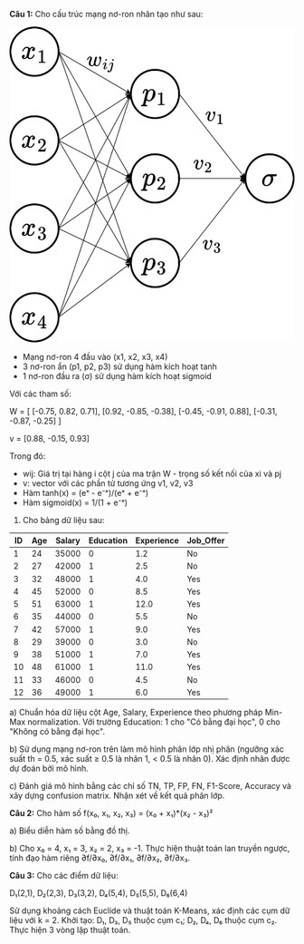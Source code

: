 **Câu 1:** Cho cấu trúc mạng nơ-ron nhân tạo như sau:

![Kien truc mang](https://github.com/Daocuong-main/hoc_may/blob/main/Untitled%20Diagram.svg)

- Mạng nơ-ron 4 đầu vào (x1, x2, x3, x4)
- 3 nơ-ron ẩn (p1, p2, p3) sử dụng hàm kích hoạt tanh
- 1 nơ-ron đầu ra (σ) sử dụng hàm kích hoạt sigmoid

Với các tham số:

W = [
    [-0.75, 0.82, 0.71],
    [0.92, -0.85, -0.38],
    [-0.45, -0.91, 0.88],
    [-0.31, -0.87, -0.25]
]

v = [0.88, -0.15, 0.93]

Trong đó:
- wij: Giá trị tại hàng i cột j của ma trận W - trọng số kết nối của xi và pj
- v: vector với các phần tử tương ứng v1, v2, v3
- Hàm tanh(x) = (eˣ - e⁻ˣ)/(eˣ + e⁻ˣ)
- Hàm sigmoid(x) = 1/(1 + e⁻ˣ)

1. Cho bảng dữ liệu sau:

| ID | Age | Salary | Education | Experience | Job_Offer |
|----|-----|---------|-----------|------------|-----------|
| 1  | 24  | 35000  | 0         | 1.2        | No        |
| 2  | 27  | 42000  | 1         | 2.5        | No        |
| 3  | 32  | 48000  | 1         | 4.0        | Yes       |
| 4  | 45  | 52000  | 0         | 8.5        | Yes       |
| 5  | 51  | 63000  | 1         | 12.0       | Yes       |
| 6  | 35  | 44000  | 0         | 5.5        | No        |
| 7  | 42  | 57000  | 1         | 9.0        | Yes       |
| 8  | 29  | 39000  | 0         | 3.0        | No        |
| 9  | 38  | 51000  | 1         | 7.0        | Yes       |
| 10 | 48  | 61000  | 1         | 11.0       | Yes       |
| 11 | 33  | 46000  | 0         | 4.5        | No        |
| 12 | 36  | 49000  | 1         | 6.0        | Yes       |

a) Chuẩn hóa dữ liệu cột Age, Salary, Experience theo phương pháp Min-Max normalization. Với trường Education: 1 cho "Có bằng đại học", 0 cho "Không có bằng đại học".

b) Sử dụng mạng nơ-ron trên làm mô hình phân lớp nhị phân (ngưỡng xác suất th = 0.5, xác suất ≥ 0.5 là nhãn 1, < 0.5 là nhãn 0). Xác định nhãn được dự đoán bởi mô hình.

c) Đánh giá mô hình bằng các chỉ số TN, TP, FP, FN, F1-Score, Accuracy và xây dựng confusion matrix. Nhận xét về kết quả phân lớp.

**Câu 2:** Cho hàm số f(x₀, x₁, x₂, x₃) = (x₀ + x₁)*(x₂ - x₃)²

a) Biểu diễn hàm số bằng đồ thị.

b) Cho x₀ = 4, x₁ = 3, x₂ = 2, x₃ = -1. Thực hiện thuật toán lan truyền ngược, tính đạo hàm riêng ∂f/∂x₀, ∂f/∂x₁, ∂f/∂x₂, ∂f/∂x₃.

**Câu 3:** Cho các điểm dữ liệu:

D₁(2,1), D₂(2,3), D₃(3,2), D₄(5,4), D₅(5,5), D₆(6,4)

Sử dụng khoảng cách Euclide và thuật toán K-Means, xác định các cụm dữ liệu với k = 2. Khởi tạo: D₁, D₃, D₅ thuộc cụm c₁; D₂, D₄, D₆ thuộc cụm c₂. Thực hiện 3 vòng lặp thuật toán.
